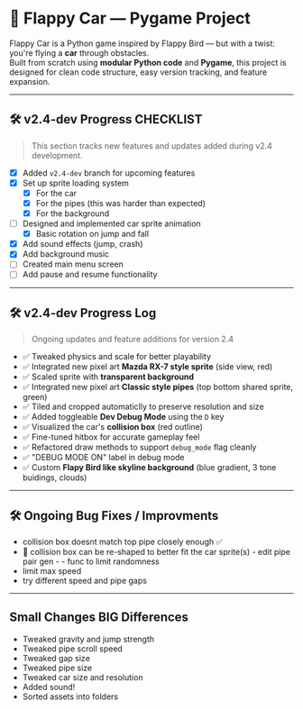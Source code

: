 # 🚗 Flappy Car — Pygame Project

Flappy Car is a Python game inspired by Flappy Bird — but with a twist: you're flying a **car** through obstacles.  
Built from scratch using **modular Python code** and **Pygame**, this project is designed for clean code structure, easy version tracking, and feature expansion.

---

## 🛠 v2.4-dev Progress CHECKLIST

> This section tracks new features and updates added during v2.4 development.

- [x] Added `v2.4-dev` branch for upcoming features
- [x] Set up sprite loading system  
  - [x] For the car  
  - [x] For the pipes  (this was harder than expected)
  - [x] For the background
- [ ] Designed and implemented car sprite animation  
  - [x] Basic rotation on jump and fall
- [x] Add sound effects (jump, crash)
- [x] Add background music
- [ ] Created main menu screen
- [ ] Add pause and resume functionality

---

## 🛠 v2.4-dev Progress Log

> Ongoing updates and feature additions for version 2.4

- ✅ Tweaked physics and scale for better playability
- ✅ Integrated new pixel art **Mazda RX-7 style sprite** (side view, red)
- ✅ Scaled sprite with **transparent background** 
- ✅ Integrated new pixel art **Classic style pipes** (top  bottom shared sprite, green)
- ✅ Tiled and cropped automaticlly to preserve resolution and size
- ✅ Added toggleable **Dev Debug Mode** using the `D` key
- ✅ Visualized the car's **collision box** (red outline)
- ✅ Fine-tuned hitbox for accurate gameplay feel
- ✅ Refactored draw methods to support `debug_mode` flag cleanly
- ✅ "DEBUG MODE ON" label in debug mode
- ✅ Custom **Flapy Bird like skyline background** (blue gradient, 3 tone buidings, clouds)

---

## 🛠 Ongoing Bug Fixes / Improvments

- collision box doesnt match top pipe closely enough ✅
- 🔧 collision box can be re-shaped to better fit the car sprite(s) - edit pipe pair gen - - func to limit randomness
- limit max speed
- try different speed and pipe gaps

---

## Small Changes BIG Differences

- Tweaked gravity and jump strength
- Tweaked pipe scroll speed
- Tweaked gap size
- Tweaked pipe size
- Tweaked car size and resolution
- Added sound!
- Sorted assets into folders